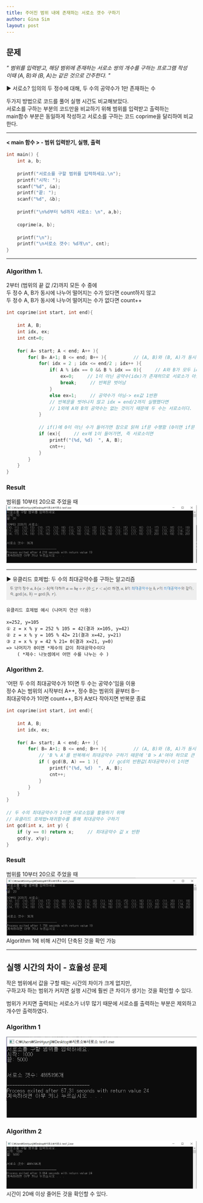 ```yaml
---
title: 주어진 범위 내에 존재하는 서로소 갯수 구하기
author: Gina Sim
layout: post
---
```


문제
------

*" 범위를 입력받고, 해당 범위에 존재하는 서로소 쌍의 개수를 구하는 프로그램 작성  
이때 (A, B)와 (B, A)는 같은 것으로 간주한다. "*  

▶ 서로소? 임의의 두 정수에 대해, 두 수의 공약수가 1만 존재하는 수  

두가지 방법으로 코드를 풀어 실행 시간도 비교해보았다.  
서로소를 구하는 부분의 코드만을 비교하기 위해 범위를 입력받고 출력하는   
main함수 부분은 동일하게 작성하고  서로소를 구하는 코드 coprime을 달리하여 비교한다.

----------

**< main 함수 > - 범위 입력받기, 실행, 출력**
```c
int main() {
   	int a, b;
   
   	printf("서로소를 구할 범위를 입력하세요.\n");
   	printf("시작: ");
   	scanf("%d", &a);
   	printf("끝: ");
   	scanf("%d", &b);
      
   	printf("\n%d부터 %d까지 서로소: \n", a,b);

	coprime(a, b);
	
   	printf("\n");
   	printf("\n서로소 갯수: %d개\n", cnt);
}
```

----------

### Algorithm 1.  

2부터 (범위의 끝 값 /2)까지 모든 수 중에  
두 정수 A, B가 동시에 나누어 떨어지는 수가 있다면 count하지 않고  
두 정수 A, B가 동시에 나누어 떨어지는 수가 없다면 count++   

```c
int coprime(int start, int end){

	int A, B;
	int idx, ex;
	int cnt=0;
	
	for( A= start; A < end; A++ ){
		for( B= A+1; B <= end; B++ ){          // (A, B)와 (B, A)가 동시에 나오지 않도록 B의 범위를 A보다 큰 값으로 잡음 
			for( idx = 2 ; idx <= end/2 ; idx++ ){      
				if( A % idx == 0 && B % idx == 0){     // A와 B가 모두 idx로 나누어 지면 idx는 A와 B의 공약수 
					ex=0;     // 1이 아닌 공약수(idx)가 존재하므로 서로소가 아님-> ex값 0반환 
					break;     // 반복문 벗어남  
				}
				else ex=1;     // 공약수가 아님-> ex값 1반환 
				// 반복문을 벗어나지 않고 idx = end/2까지 실행했다면
				// 1외에 A와 B의 공약수는 없는 것이기 때문에 두 수는 서로소이다. 
			}
			
			// if()에 0이 아닌 수가 들어가면 참으로 읽혀 if문 수행함 (0이면 if문 수행하지 않고 넘어감) 
			if (ex){     // ex에 1이 들어가면, 즉 서로소이면 
				printf("(%d, %d)  ", A, B);
				cnt++;
			}
		}
	}
} 
```

### Result  

범위를 10부터 20으로 주었을 때  
<img src= "/_img/coprime_result.jpg">  

----------

▶  유클리드 호제법: 두 수의 최대공약수를 구하는 알고리즘  
<img src="/_img/gcd.jpg">  

```
유클리드 호제법 예시 (나머지 연산 이용)  

x=252, y=105   
① z = x % y = 252 % 105 = 42(결과 x=105, y=42)   
② z = x % y = 105 % 42= 21(결과 x=42, y=21)   
③ z = x % y = 42 % 21= 0(결과 x=21, y=0)   
=> 나머지가 0이면 *제수의 값이 최대공약수이다  
    ( *제수: 나눗셈에서 어떤 수를 나누는 수 )  
```

### Algorithm 2.  

'어떤 두 수의 최대공약수가 1이면 두 수는 공약수'임을 이용  
정수 A는 범위의 시작부터 A++,  정수 B는 범위의 끝부터 B--  
최대공약수가 1이면 count++, B가 A보다 작아지면 반복문 종료  

```c
int coprime(int start, int end){

	int A, B;
	int idx, ex;
	
	for( A= start; A < end; A++ ){
		for( B= A+1; B <= end; B++ ){          // (A, B)와 (B, A)가 동시에 나오지 않도록 B의 범위를 A보다 큰 값으로 잡음 
			// 'B % A'를 반복해서 최대공약수 구하기 때문에 'B > A'여야 하므로 큰 값의 범위인 B를 앞에 넣어줌 
			if ( gcd(B, A) == 1 ){    // gcd의 반환값(최대공약수)이 1이면 
				printf("(%d, %d)  ", A, B);
				cnt++;
			}
		}
	}
} 

// 두 수의 최대공약수가 1이면 서로소임을 활용하기 위해
// 유클리드 호제법+재귀함수를 통해 최대공약수 구하기
int gcd(int x, int y) {
	if (y == 0) return x;     // 최대공약수 값 x 반환 
	gcd(y, x%y);
}
```

### Result  

범위를 10부터 20으로 주었을 때  
<img src= "/_img/coprime2_result.jpg">  
Algorithm 1에 비해 시간이 단축된 것을 확인 가능  

----------

## 실행 시간의 차이 - 효율성 문제     

작은 범위에서 값을 구할 때는 시간의 차이가 크게 없지만,  
구하고자 하는 범위가 커지면 실행 시간에 훨씬 큰 차이가 생기는 것을 확인할 수 있다.  

범위가 커지면 출력되는 서로소가 너무 많기 때문에 서로소를 출력하는 부분은 제외하고 개수만 출력하였다.  

### Algorithm 1  

<img src="/_img/coprime_algorithm1_result.jpg">  
  
### Algorithm 2   

<img src="/_img/coprime_algorithm2_result.jpg">  
시간이 20배 이상 줄어든 것을 확인할 수 있다.

